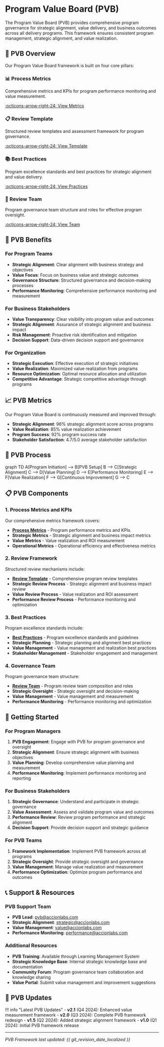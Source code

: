 # Program Value Board (PVB)

The Program Value Board (PVB) provides comprehensive program governance for strategic alignment, value delivery, and business outcomes across all delivery programs. This framework ensures consistent program management, strategic alignment, and value realization.

## 🎯 PVB Overview

Our Program Value Board framework is built on four core pillars:

<div class="grid" markdown>

<div class="card" markdown>

### 📊 Process Metrics
Comprehensive metrics and KPIs for program performance monitoring and value measurement.

[:octicons-arrow-right-24: View Metrics](process-metrics.md)

</div>

<div class="card" markdown>

### 📋 Review Template
Structured review templates and assessment framework for program governance.

[:octicons-arrow-right-24: View Template](review-template.md)

</div>

<div class="card" markdown>

### 📚 Best Practices
Program excellence standards and best practices for strategic alignment and value delivery.

[:octicons-arrow-right-24: View Practices](best-practices.md)

</div>

<div class="card" markdown>

### 👥 Review Team
Program governance team structure and roles for effective program oversight.

[:octicons-arrow-right-24: View Team](pvb-review-team.md)

</div>

</div>

## 🚀 PVB Benefits

### For Program Teams
- **Strategic Alignment**: Clear alignment with business strategy and objectives
- **Value Focus**: Focus on business value and strategic outcomes
- **Governance Structure**: Structured governance and decision-making processes
- **Performance Monitoring**: Comprehensive performance monitoring and measurement

### For Business Stakeholders
- **Value Transparency**: Clear visibility into program value and outcomes
- **Strategic Alignment**: Assurance of strategic alignment and business impact
- **Risk Management**: Proactive risk identification and mitigation
- **Decision Support**: Data-driven decision support and governance

### For Organization
- **Strategic Execution**: Effective execution of strategic initiatives
- **Value Realization**: Maximized value realization from programs
- **Resource Optimization**: Optimal resource allocation and utilization
- **Competitive Advantage**: Strategic competitive advantage through programs

## 📈 PVB Metrics

Our Program Value Board is continuously measured and improved through:

- **Strategic Alignment**: 96% strategic alignment score across programs
- **Value Realization**: 85% value realization achievement
- **Program Success**: 92% program success rate
- **Stakeholder Satisfaction**: 4.7/5.0 average stakeholder satisfaction

## 🔄 PVB Process

<div class="mermaid">
graph TD
    A[Program Initiation] --> B[PVB Setup]
    B --> C[Strategic Alignment]
    C --> D[Value Planning]
    D --> E[Performance Monitoring]
    E --> F[Value Realization]
    F --> G[Continuous Improvement]
    G --> C
</div>

## 📋 PVB Components

### 1. Process Metrics and KPIs

Our comprehensive metrics framework covers:

- **[Process Metrics](process-metrics.md)** - Program performance metrics and KPIs
- **Strategic Metrics** - Strategic alignment and business impact metrics
- **Value Metrics** - Value realization and ROI measurement
- **Operational Metrics** - Operational efficiency and effectiveness metrics

### 2. Review Framework

Structured review mechanisms include:

- **[Review Template](review-template.md)** - Comprehensive program review templates
- **Strategic Review Process** - Strategic alignment and business impact review
- **Value Review Process** - Value realization and ROI assessment
- **Performance Review Process** - Performance monitoring and optimization

### 3. Best Practices

Program excellence standards include:

- **[Best Practices](best-practices.md)** - Program excellence standards and guidelines
- **Strategic Planning** - Strategic planning and alignment best practices
- **Value Management** - Value management and realization best practices
- **Stakeholder Management** - Stakeholder engagement and management

### 4. Governance Team

Program governance team structure:

- **[Review Team](pvb-review-team.md)** - Program review team composition and roles
- **Strategic Oversight** - Strategic oversight and decision-making
- **Value Management** - Value management and measurement
- **Performance Monitoring** - Performance monitoring and optimization

## 🎯 Getting Started

### For Program Managers

1. **PVB Engagement**: Engage with PVB for program governance and oversight
2. **Strategic Alignment**: Ensure strategic alignment with business objectives
3. **Value Planning**: Develop comprehensive value planning and measurement
4. **Performance Monitoring**: Implement performance monitoring and reporting

### For Business Stakeholders

1. **Strategic Governance**: Understand and participate in strategic governance
2. **Value Assessment**: Assess and validate program value and outcomes
3. **Performance Review**: Review program performance and strategic alignment
4. **Decision Support**: Provide decision support and strategic guidance

### For PVB Teams

1. **Framework Implementation**: Implement PVB framework across all programs
2. **Strategic Oversight**: Provide strategic oversight and governance
3. **Value Management**: Manage value realization and measurement
4. **Performance Optimization**: Optimize program performance and outcomes

## 📞 Support & Resources

### PVB Support Team

- **PVB Lead**: pvb@accionlabs.com
- **Strategic Alignment**: strategic@accionlabs.com
- **Value Management**: value@accionlabs.com
- **Performance Monitoring**: performance@accionlabs.com

### Additional Resources

- **PVB Training**: Available through Learning Management System
- **Strategic Knowledge Base**: Internal strategic knowledge base and documentation
- **Community Forum**: Program governance team collaboration and knowledge sharing
- **Value Portal**: Submit value management and improvement suggestions

## 🔄 PVB Updates

!!! info "Latest PVB Updates"
    - **v2.1** (Q4 2024): Enhanced value measurement framework
    - **v2.0** (Q3 2024): Complete PVB framework redesign
    - **v1.5** (Q2 2024): Added strategic alignment framework
    - **v1.0** (Q1 2024): Initial PVB framework release

---

*PVB Framework last updated: {{ git_revision_date_localized }}*
